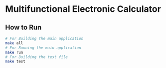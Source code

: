 # Multifunctional Electronic Calculator

## How to Run 

```sh
# For Building the main application
make all
# For Running the main application
make run
# For Building the test file
make test
